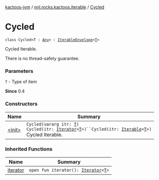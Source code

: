 [kactoos-jvm](../../index.md) / [nnl.rocks.kactoos.iterable](../index.md) / [Cycled](./index.md)

# Cycled

`class Cycled<T : `[`Any`](https://kotlinlang.org/api/latest/jvm/stdlib/kotlin/-any/index.html)`> : `[`IterableEnvelope`](../-iterable-envelope/index.md)`<`[`T`](index.md#T)`>`

Cycled Iterable.

There is no thread-safety guarantee.

### Parameters

`T` - Type of item

**Since**
0.4

### Constructors

| Name | Summary |
|---|---|
| [&lt;init&gt;](-init-.md) | `Cycled(vararg itr: `[`T`](index.md#T)`)`<br>`Cycled(itr: `[`Iterator`](https://kotlinlang.org/api/latest/jvm/stdlib/kotlin.collections/-iterator/index.html)`<`[`T`](index.md#T)`>)``Cycled(itr: `[`Iterable`](https://kotlinlang.org/api/latest/jvm/stdlib/kotlin.collections/-iterable/index.html)`<`[`T`](index.md#T)`>)`<br>Cycled Iterable. |

### Inherited Functions

| Name | Summary |
|---|---|
| [iterator](../-iterable-envelope/iterator.md) | `open fun iterator(): `[`Iterator`](https://kotlinlang.org/api/latest/jvm/stdlib/kotlin.collections/-iterator/index.html)`<`[`T`](../-iterable-envelope/index.md#T)`>` |
